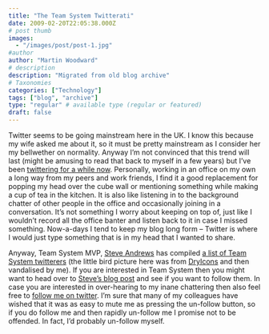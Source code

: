 ```yaml
---
title: "The Team System Twitterati"
date: 2009-02-20T22:05:38.000Z
# post thumb
images:
  - "/images/post/post-1.jpg"
#author
author: "Martin Woodward"
# description
description: "Migrated from old blog archive"
# Taxonomies
categories: ["Technology"]
tags: ["blog", "archive"]
type: "regular" # available type (regular or featured)
draft: false
---
```


[](http://www.platinumbay.com/blogs/dotneticated/archive/2009/02/18/team-system-on-twitter.aspx) Twitter seems to be going mainstream here in the UK.  I know this because my wife asked me about it, so it must be pretty mainstream as I consider her my bellwether on normality. Anyway I’m not convinced that this trend will last (might be amusing to read that back to myself in a few years) but I’ve been [twittering for a while now](http://www.twitter.com/martinwoodward).  Personally, working in an office on my own a long way from my peers and work friends, I find it a good replacement for popping my head over the cube wall or mentioning something while making a cup of tea in the kitchen. It is also like listening in to the background chatter of other people in the office and occasionally joining in a conversation. It’s not something I worry about keeping on top of, just like I wouldn’t record all the office banter and listen back to it in case I missed something.  Now-a-days I tend to keep my blog long form – Twitter is where I would just type something that is in my head that I wanted to share.  

Anyway, Team System MVP, [Steve Andrews](http://www.platinumbay.com/blogs/) has compiled [a list of Team System twitterers](http://www.platinumbay.com/blogs/dotneticated/archive/2009/02/18/team-system-on-twitter.aspx) (the little bird picture here was from [DryIcons](http://www.smashingmagazine.com/2008/09/23/practika-a-free-icon-set/) and then vandalised by me). If you are interested in Team System then you might want to head over to [Steve’s blog post](http://www.platinumbay.com/blogs/dotneticated/archive/2009/02/18/team-system-on-twitter.aspx) and see if you want to follow them.  In case you are interested in over-hearing to my inane chattering then also feel free to [follow me on twitter](http://twitter.com/martinwoodward). I’m sure that many of my colleagues have wished that it was as easy to mute me as pressing the un-follow button, so if you do follow me and then rapidly un-follow me I promise not to be offended.  In fact, I’d probably un-follow myself.